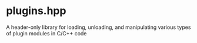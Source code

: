 # plugins.hpp
A header-only library for loading, unloading, and manipulating various types of plugin modules in C/C++ code
